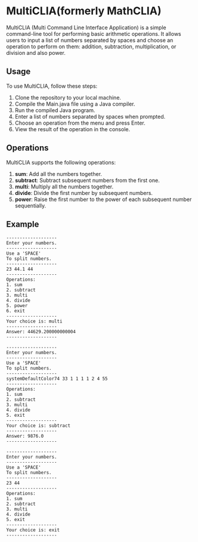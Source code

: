 # MultiCLIA(formerly MathCLIA)

MultiCLIA (Multi Command Line Interface Application) is a simple command-line tool for performing basic arithmetic operations. 
It allows users to input a list of numbers separated by spaces and choose an operation to perform on them: addition, subtraction, multiplication, or division and also power.

## Usage

To use MultiCLIA, follow these steps:

1. Clone the repository to your local machine.
2. Compile the Main.java file using a Java compiler.
3. Run the compiled Java program.
4. Enter a list of numbers separated by spaces when prompted.
5. Choose an operation from the menu and press Enter.
6. View the result of the operation in the console.

## Operations

MultiCLIA supports the following operations:

1. **sum**: Add all the numbers together.
2. **subtract**: Subtract subsequent numbers from the first one.
3. **multi**: Multiply all the numbers together.
4. **divide**: Divide the first number by subsequent numbers.
5. **power**: Raise the first number to the power of each subsequent number sequentially.

## Example
```
-------------------
Enter your numbers.
-------------------
Use a 'SPACE' 
To split numbers.
-------------------
23 44.1 44
-------------------
Operations:
1. sum
2. subtract
3. multi
4. divide
5. power
6. exit
-------------------
Your choice is: multi
-------------------
Answer: 44629.200000000004
-------------------

-------------------
Enter your numbers.
-------------------
Use a 'SPACE' 
To split numbers.
-------------------
systemDefaultColor74 33 1 1 1 1 2 4 55
-------------------
Operations:
1. sum
2. subtract
3. multi
4. divide
5. exit
-------------------
Your choice is: subtract
-------------------
Answer: 9876.0
-------------------

-------------------
Enter your numbers.
-------------------
Use a 'SPACE' 
To split numbers.
-------------------
23 44
-------------------
Operations:
1. sum
2. subtract
3. multi
4. divide
5. exit
-------------------
Your choice is: exit
-------------------
```
